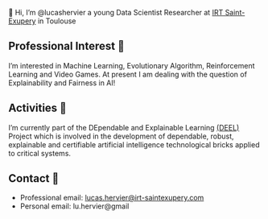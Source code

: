 👋 Hi, I’m @lucashervier a young Data Scientist Researcher at [IRT Saint-Exupery](https://www.irt-saintexupery.com/) in Toulouse 
## Professional Interest 👀
I’m interested in Machine Learning, Evolutionary Algorithm, Reinforcement Learning and Video Games.
At present I am dealing with the question of Explainability and Fairness in AI!
## Activities 💼
I’m currently part of the DEpendable and Explainable Learning [(DEEL)](https://www.deel.ai/) Project which is
involved in the development of dependable, robust, explainable and certifiable artificial intelligence technological
bricks applied to critical systems.

## Contact 📧 
- Professional email: lucas.hervier@irt-saintexupery.com
- Personal email: lu.hervier@gmail

<!---
lucashervier/lucashervier is a ✨ special ✨ repository because its `README.md` (this file) appears on your GitHub profile.
You can click the Preview link to take a look at your changes.
--->

